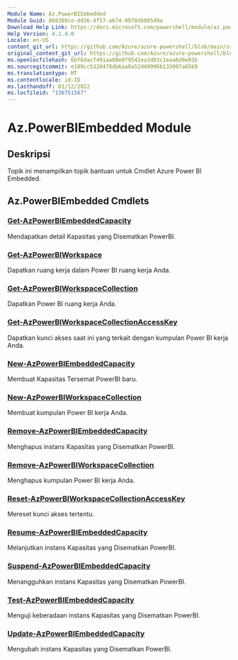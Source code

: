 ```yaml
---
Module Name: Az.PowerBIEmbedded
Module Guid: 868389ce-dd36-4f57-a674-0970db085d9a
Download Help Link: https://docs.microsoft.com/powershell/module/az.powerbiembedded
Help Version: 4.1.4.0
Locale: en-US
content_git_url: https://github.com/Azure/azure-powershell/blob/main/src/PowerBIEmbedded/PowerBIEmbedded/help/Az.PowerBIEmbedded.md
original_content_git_url: https://github.com/Azure/azure-powershell/blob/main/src/PowerBIEmbedded/PowerBIEmbedded/help/Az.PowerBIEmbedded.md
ms.openlocfilehash: 6bf6dacf491aa08e079542ea3d03c1eaa6d9e93b
ms.sourcegitcommit: e109cc5320478db6aa8a52d49996b133007a65b9
ms.translationtype: MT
ms.contentlocale: id-ID
ms.lasthandoff: 01/12/2022
ms.locfileid: "136751567"
---
```

# Az.PowerBIEmbedded Module
## Deskripsi
Topik ini menampilkan topik bantuan untuk Cmdlet Azure Power BI Embedded.

## Az.PowerBIEmbedded Cmdlets
### [Get-AzPowerBIEmbeddedCapacity](Get-AzPowerBIEmbeddedCapacity.md)
Mendapatkan detail Kapasitas yang Disematkan PowerBI.

### [Get-AzPowerBIWorkspace](Get-AzPowerBIWorkspace.md)
Dapatkan ruang kerja dalam Power BI ruang kerja Anda.

### [Get-AzPowerBIWorkspaceCollection](Get-AzPowerBIWorkspaceCollection.md)
Dapatkan Power BI ruang kerja Anda.

### [Get-AzPowerBIWorkspaceCollectionAccessKey](Get-AzPowerBIWorkspaceCollectionAccessKey.md)
Dapatkan kunci akses saat ini yang terkait dengan kumpulan Power BI kerja Anda.

### [New-AzPowerBIEmbeddedCapacity](New-AzPowerBIEmbeddedCapacity.md)
Membuat Kapasitas Tersemat PowerBI baru.

### [New-AzPowerBIWorkspaceCollection](New-AzPowerBIWorkspaceCollection.md)
Membuat kumpulan Power BI kerja Anda.

### [Remove-AzPowerBIEmbeddedCapacity](Remove-AzPowerBIEmbeddedCapacity.md)
Menghapus instans Kapasitas yang Disematkan PowerBI.

### [Remove-AzPowerBIWorkspaceCollection](Remove-AzPowerBIWorkspaceCollection.md)
Menghapus kumpulan Power BI kerja Anda.

### [Reset-AzPowerBIWorkspaceCollectionAccessKey](Reset-AzPowerBIWorkspaceCollectionAccessKey.md)
Mereset kunci akses tertentu.

### [Resume-AzPowerBIEmbeddedCapacity](Resume-AzPowerBIEmbeddedCapacity.md)
Melanjutkan instans Kapasitas yang Disematkan PowerBI.

### [Suspend-AzPowerBIEmbeddedCapacity](Suspend-AzPowerBIEmbeddedCapacity.md)
Menangguhkan instans Kapasitas yang Disematkan PowerBI.

### [Test-AzPowerBIEmbeddedCapacity](Test-AzPowerBIEmbeddedCapacity.md)
Menguji keberadaan instans Kapasitas yang Disematkan PowerBI.

### [Update-AzPowerBIEmbeddedCapacity](Update-AzPowerBIEmbeddedCapacity.md)
Mengubah instans Kapasitas yang Disematkan PowerBI.

